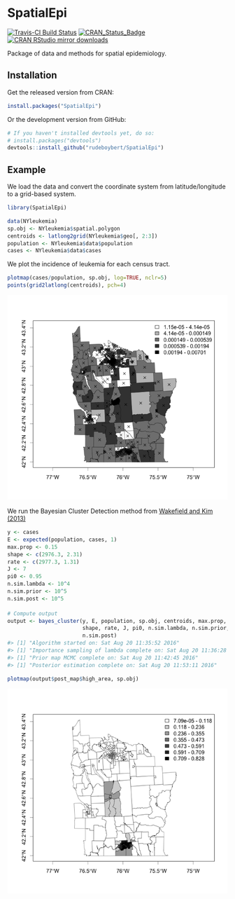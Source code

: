 
<!-- README.md is generated from README.Rmd. Please edit that file -->
SpatialEpi
==========

[![Travis-CI Build Status](https://travis-ci.org/rudeboybert/SpatialEpi.svg?branch=master)](https://travis-ci.org/rudeboybert/SpatialEpi) [![CRAN\_Status\_Badge](http://www.r-pkg.org/badges/version/SpatialEpi)](http://cran.r-project.org/package=SpatialEpi) [![CRAN RStudio mirror downloads](http://cranlogs.r-pkg.org/badges/SpatialEpi)](http://www.r-pkg.org/pkg/SpatialEpi)

Package of data and methods for spatial epidemiology.

Installation
------------

Get the released version from CRAN:

``` r
install.packages("SpatialEpi")
```

Or the development version from GitHub:

``` r
# If you haven't installed devtools yet, do so:
# install.packages("devtools")
devtools::install_github("rudeboybert/SpatialEpi")
```

Example
-------

We load the data and convert the coordinate system from latitude/longitude to a grid-based system.

``` r
library(SpatialEpi)
```

``` r
data(NYleukemia)
sp.obj <- NYleukemia$spatial.polygon
centroids <- latlong2grid(NYleukemia$geo[, 2:3])
population <- NYleukemia$data$population
cases <- NYleukemia$data$cases
```

We plot the incidence of leukemia for each census tract.

``` r
plotmap(cases/population, sp.obj, log=TRUE, nclr=5)
points(grid2latlong(centroids), pch=4)
```

![](README_figure/README-unnamed-chunk-6-1.png)

We run the Bayesian Cluster Detection method from [Wakefield and Kim (2013)](https://www.researchgate.net/publication/235896508_A_Bayesian_model_for_cluster_detection)

``` r
y <- cases
E <- expected(population, cases, 1)
max.prop <- 0.15
shape <- c(2976.3, 2.31)
rate <- c(2977.3, 1.31)
J <- 7
pi0 <- 0.95
n.sim.lambda <- 10^4
n.sim.prior <- 10^5
n.sim.post <- 10^5

# Compute output
output <- bayes_cluster(y, E, population, sp.obj, centroids, max.prop,
                        shape, rate, J, pi0, n.sim.lambda, n.sim.prior,
                        n.sim.post)
#> [1] "Algorithm started on: Sat Aug 20 11:35:52 2016"
#> [1] "Importance sampling of lambda complete on: Sat Aug 20 11:36:28 2016"
#> [1] "Prior map MCMC complete on: Sat Aug 20 11:42:45 2016"
#> [1] "Posterior estimation complete on: Sat Aug 20 11:53:11 2016"
```

``` r
plotmap(output$post_map$high_area, sp.obj)
```

![](README_figure/README-unnamed-chunk-7-1.png)
